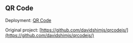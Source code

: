 ## QR Code
Deployment: [QR Code](https://50bits.github.io/qrcode/)

Original project: [https://github.com/davidshimjs/qrcodejs/](https://github.com/davidshimjs/qrcodejs/)
